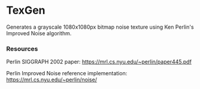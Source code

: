 # TexGen

Generates a grayscale 1080x1080px bitmap noise texture using Ken Perlin's Improved Noise algorithm.

### Resources
Perlin SIGGRAPH 2002 paper: <https://mrl.cs.nyu.edu/~perlin/paper445.pdf>

Perlin Improved Noise reference implementation: <https://mrl.cs.nyu.edu/~perlin/noise/>
